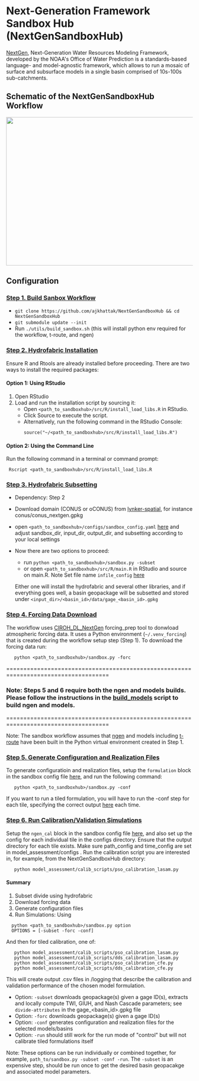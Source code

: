 # Next-Generation Framework Sandbox Hub (NextGenSandboxHub)
[NextGen](https://github.com/NOAA-OWP/ngen), Next-Generation Water Resources Modeling Framework, developed by the NOAA's Office of Water Prediction is a standards-based language- and model-agnostic framework, which allows to run a mosaic of surface and subsurface models in a single basin comprised of 10s-100s sub-catchments. 

## Schematic of the NextGenSandboxHub Workflow

<div align="center">
<img src="https://github.com/user-attachments/assets/d06b3cf9-6019-4ebd-86f1-e797b4debbae" style="width:800px; height:400px;"/>
</div>

## Configuration

### <ins>  Step 1. Build Sanbox Workflow
  - `git clone https://github.com/ajkhattak/NextGenSandboxHub && cd NextGenSandboxHub`
  - `git submodule update --init`
  - Run `./utils/build_sandbox.sh` (this will install python env required for the workflow, t-route, and ngen)
  
### <ins>  Step 2. Hydrofabric Installation
Ensure R and Rtools are already installed before proceeding. There are two ways to install the required packages:
  #### Option 1: Using RStudio
  1. Open RStudio
  2. Load and run the installation script by sourcing it:
     - Open `<path_to_sandboxhub>/src/R/install_load_libs.R` in RStudio.
     - Click Source to execute the script.
     - Alternatively, run the following command in the RStudio Console:
       ```
       source("~/<path_to_sandboxhub>/src/R/install_load_libs.R")
       ```
  #### Option 2: Using the Command Line
  Run the following command in a terminal or command prompt:
  ```
   Rscript <path_to_sandboxhub>/src/R/install_load_libs.R
  ```

### <ins> Step 3. Hydrofabric Subsetting
  - Dependency: Step 2
  - Download domain (CONUS or oCONUS) from [lynker-spatial](https://www.lynker-spatial.com/data?path=hydrofabric%2Fv2.2%2F), for instance conus/conus_nextgen.gpkg
  - open `<path_to_sandboxhub>/configs/sandbox_config.yaml` [here](configs/sandbox_config.yaml) and adjust sandbox_dir, input_dir, output_dir, and subsetting according to your local settings
  - Now there are two options to proceed:
      - run `python <path_to_sandboxhub>/sandbox.py -subset`
      - or open `<path_to_sandboxhub>/src/R/main.R` in RStudio and source on main.R. Note Set file name `infile_config` [here](https://github.com/ajkhattak/NextGenSandboxHub/blob/main/src/R/main.R#L53) 
    
    Either one will install the hydrofabric and several other libraries, and if everything goes well, a basin geopackage will be subsetted and stored under `<input_dir>/<basin_id>/data/gage_<basin_id>.gpkg`

### <ins> Step 4. Forcing Data Download
The workflow uses [CIROH_DL_NextGen](https://github.com/ajkhattak/CIROH_DL_NextGen) forcing_prep tool to donwload atmospheric forcing data. It uses a Python environment (`~/.venv_forcing`) that is created during the workflow setup step (Step 1). To download the forcing data run:
```
   python <path_to_sandboxhub>/sandbox.py -forc
```

====================================================================================
### Note: Steps 5 and 6 require both the ngen and models builds. Please follow the instructions in the [build_models](https://github.com/ajkhattak/NextGenSandboxHub/blob/main/utils/build_models.sh) script to build ngen and models.
====================================================================================

Note: The sandbox workflow assumes that [ngen](https://github.com/NOAA-OWP/ngen) and models including [t-route](https://github.com/NOAA-OWP/t-route) have been built in the Python virtual environment created in Step 1.

### <ins>  Step 5. Generate Configuration and Realization Files
To generate configuratioin and realization files, setup the `formulation` block in the sandbox config file [here](configs/sandbox_config.yaml), and run the following command:
 ```
    python <path_to_sandboxhub>/sandbox.py -conf
 ```
 If you want to run a tiled formulation, you will have to run the -conf step for each tile, specifying the correct output [here](configs/sandbox_config.yaml) each time.

### <ins> Step 6. Run Calibration/Validation Simulations
Setup the `ngen_cal` block in the sandbox config file [here](configs/sandbox_config.yaml), and also set up the config for each individual tile in the configs directory. Ensure that the output directory for each tile exists. Make sure path_config and time_config are set in model_assessment/configs . Run the calibration script you are interested in, for example, from the NextGenSandboxHub directory:
 ```
    python model_assessment/calib_scripts/pso_calibration_lasam.py      
 ```

#### Summary
1. Subset divide using hydrofabric
2. Download forcing data
3. Generate configuration files
4. Run Simulations: Using
  ```
    python <path_to_sandboxhub>/sandbox.py option
    OPTIONS = [-subset -forc -conf]
  ```
And then for tiled calibration, one of:
 ```
    python model_assessment/calib_scripts/pso_calibration_lasam.py      
    python model_assessment/calib_scripts/dds_calibration_lasam.py   
    python model_assessment/calib_scripts/pso_calibration_cfe.py       
    python model_assessment/calib_scripts/dds_calibration_cfe.py     
 ```
 This will create output .csv files in /logging that describe the calibration and validation performance of the chosen model formulation.

- Option: `-subset` downloads geopackage(s) given a gage ID(s), extracts and locally compute TWI, GIUH, and Nash Cascade parameters; see `divide-attributes` in the gage_<basin_id>.gpkg file
- Option: `-forc` downloads geopackage(s) given a gage ID(s)
- Option: `-conf` generates configuration and realization files for the selected models/basins
- Option: `-run` should still work for the run mode of "control" but will not calibrate tiled formulations itself

Note: These options can be run individually or combined together, for example, `path_to/sandbox.py -subset -conf -run`. The `-subset` is an expensive step, should be run once to get the desired basin geopacakge and associated model parameters.



